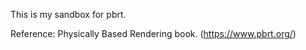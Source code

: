 This is my sandbox for pbrt. 

Reference: Physically Based Rendering book.  (https://www.pbrt.org/)
